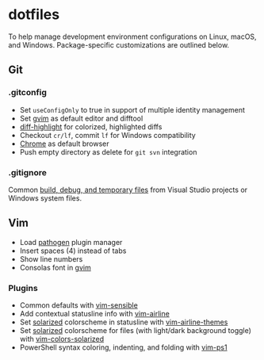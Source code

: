 # dotfiles

To help manage development environment configurations on Linux, macOS, and Windows. Package-specific customizations are outlined below.

## Git

### .gitconfig

- Set `useConfigOnly` to true in support of multiple identity management
- Set [gvim] as default editor and difftool
- [diff-highlight] for colorized, highlighted diffs
- Checkout `cr/lf`, commit `lf` for Windows compatibility
- [Chrome] as default browser
- Push empty directory as delete for `git svn` integration


### .gitignore

Common [build, debug, and temporary files] from Visual Studio projects or Windows system files.


## Vim

- Load [pathogen] plugin manager
- Insert spaces (4) instead of tabs
- Show line numbers
- Consolas font in [gvim]

### Plugins

- Common defaults with [vim-sensible]
- Add contextual statusline info with [vim-airline]
- Set [solarized] colorscheme in statusline with [vim-airline-themes]
- Set [solarized] colorscheme for files (with light/dark background toggle) with [vim-colors-solarized]
- PowerShell syntax coloring, indenting, and folding with [vim-ps1]

[gvim]: http://www.vim.org
[diff-highlight]: https://github.com/git/git/tree/master/contrib/diff-highlight
[build, debug, and temporary files]: https://github.com/github/gitignore/blob/master/VisualStudio.gitignore
[pathogen]: https://github.com/tpope/vim-pathogen
[Chrome]: https://www.google.com/chrome/browser/desktop/index.html
[vim-sensible]: https://github.com/tpope/vim-sensible
[vim-airline]: https://github.com/vim-airline/vim-airline
[solarized]: http://ethanschoonover.com/solarized
[vim-airline-themes]: https://github.com/vim-airline/vim-airline-themes
[vim-colors-solarized]: https://github.com/altercation/vim-colors-solarized
[vim-ps1]: https://github.com/PProvost/vim-ps1
